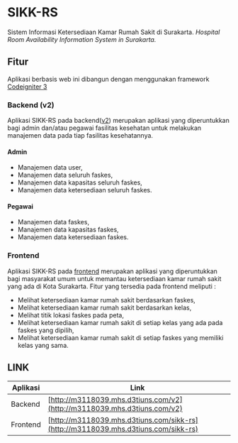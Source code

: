 # SIKK-RS
Sistem Informasi Ketersediaan Kamar Rumah Sakit di Surakarta.
_Hospital Room Availability Information System in Surakarta._

## Fitur
Aplikasi berbasis web ini dibangun dengan menggunakan framework [Codeigniter 3](https://www.codeigniter.com/)
### Backend (v2)
Aplikasi SIKK-RS pada backend([v2]()) merupakan aplikasi yang diperuntukkan bagi admin dan/atau pegawai fasilitas kesehatan untuk melakukan manajemen data pada tiap fasilitas kesehatannya.
#### Admin
- Manajemen data user,
- Manajemen data seluruh faskes,
- Manajemen data kapasitas seluruh faskes,
- Manajemen data ketersediaan seluruh faskes.
#### Pegawai
- Manajemen data faskes,
- Manajemen data kapasitas faskes,
- Manajemen data ketersediaan faskes.

### Frontend
Aplikasi SIKK-RS pada [frontend]() merupakan aplikasi yang diperuntukkan bagi masyarakat umum untuk memantau ketersediaan kamar rumah sakit yang ada di Kota Surakarta. Fitur yang tersedia pada frontend meliputi :
- Melihat ketersediaan kamar rumah sakit berdasarkan faskes,
- Melihat ketersediaan kamar rumah sakit berdasarkan kelas,
- Melihat titik lokasi faskes pada peta,
- Melihat ketersediaan kamar rumah sakit di setiap kelas yang ada pada faskes yang dipilih,
- Melihat ketersediaan kamar rumah sakit di setiap faskes yang memiliki kelas yang sama.

## LINK
| Aplikasi | Link |
| ------ | ------ |
| Backend | [http://m3118039.mhs.d3tiuns.com/v2](http://m3118039.mhs.d3tiuns.com/v2) |
| Frontend | [http://m3118039.mhs.d3tiuns.com/sikk-rs](http://m3118039.mhs.d3tiuns.com/sikk-rs) |